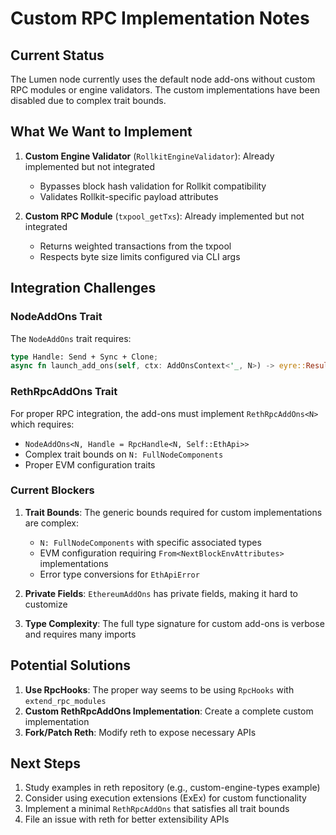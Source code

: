 # Custom RPC Implementation Notes

## Current Status

The Lumen node currently uses the default node add-ons without custom RPC modules or engine validators. The custom implementations have been disabled due to complex trait bounds.

## What We Want to Implement

1. **Custom Engine Validator** (`RollkitEngineValidator`): Already implemented but not integrated
   - Bypasses block hash validation for Rollkit compatibility
   - Validates Rollkit-specific payload attributes

2. **Custom RPC Module** (`txpool_getTxs`): Already implemented but not integrated
   - Returns weighted transactions from the txpool
   - Respects byte size limits configured via CLI args

## Integration Challenges

### NodeAddOns Trait
The `NodeAddOns` trait requires:
```rust
type Handle: Send + Sync + Clone;
async fn launch_add_ons(self, ctx: AddOnsContext<'_, N>) -> eyre::Result<Self::Handle>;
```

### RethRpcAddOns Trait
For proper RPC integration, the add-ons must implement `RethRpcAddOns<N>` which requires:
- `NodeAddOns<N, Handle = RpcHandle<N, Self::EthApi>>`
- Complex trait bounds on `N: FullNodeComponents`
- Proper EVM configuration traits

### Current Blockers

1. **Trait Bounds**: The generic bounds required for custom implementations are complex:
   - `N: FullNodeComponents` with specific associated types
   - EVM configuration requiring `From<NextBlockEnvAttributes>` implementations
   - Error type conversions for `EthApiError`

2. **Private Fields**: `EthereumAddOns` has private fields, making it hard to customize

3. **Type Complexity**: The full type signature for custom add-ons is verbose and requires many imports

## Potential Solutions

1. **Use RpcHooks**: The proper way seems to be using `RpcHooks` with `extend_rpc_modules`
2. **Custom RethRpcAddOns Implementation**: Create a complete custom implementation
3. **Fork/Patch Reth**: Modify reth to expose necessary APIs

## Next Steps

1. Study examples in reth repository (e.g., custom-engine-types example)
2. Consider using execution extensions (ExEx) for custom functionality
3. Implement a minimal `RethRpcAddOns` that satisfies all trait bounds
4. File an issue with reth for better extensibility APIs